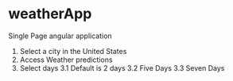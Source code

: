 # weatherApp
Single Page angular application


1. Select a city in the United States
2. Access Weather predictions
3. Select days
    3.1 Default is 2 days
    3.2 Five Days
    3.3 Seven Days

